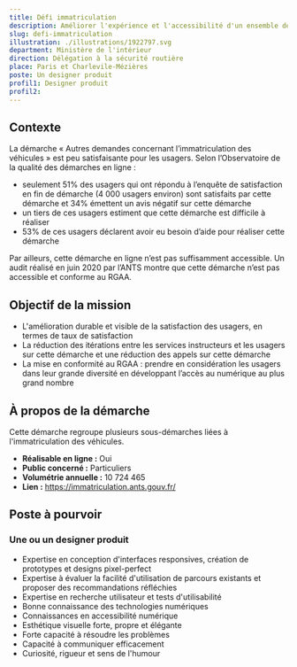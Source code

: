```yaml
---
title: Défi immatriculation
description: Améliorer l'expérience et l'accessibilité d'un ensemble de démarches liées à l'immatriculation des véhicules
slug: defi-immatriculation
illustration: ./illustrations/1922797.svg
department: Ministère de l'intérieur
direction: Délégation à la sécurité routière
place: Paris et Charlevile-Mézières
poste: Un designer produit
profil1: Designer produit
profil2:
---
```


## Contexte
La démarche « Autres demandes concernant l’immatriculation des véhicules » est peu satisfaisante pour les usagers. Selon l’Observatoire de la qualité des démarches en ligne :
-	seulement 51% des usagers qui ont répondu à l’enquête de satisfaction en fin de démarche (4 000 usagers environ) sont satisfaits par cette démarche et 34% émettent un avis négatif sur cette démarche
-	un tiers de ces usagers estiment que cette démarche est difficile à réaliser
-	53% de ces usagers déclarent avoir eu besoin d’aide pour réaliser cette démarche

Par ailleurs, cette démarche en ligne n’est pas suffisamment accessible. Un audit réalisé en juin 2020 par l’ANTS montre que cette démarche n’est pas accessible et conforme au RGAA.

## Objectif de la mission
-	L'amélioration durable et visible de la satisfaction des usagers, en termes de taux de satisfaction
-	La réduction des itérations entre les services instructeurs et les usagers sur cette démarche et une réduction des appels sur cette démarche
-	La mise en conformité au RGAA : prendre en considération les usagers dans leur grande diversité en développant l’accès au numérique au plus grand nombre

## À propos de la démarche
Cette démarche regroupe plusieurs sous-démarches liées à l'immatriculation des véhicules.
- **Réalisable en ligne :** Oui
- **Public concerné :** Particuliers
- **Volumétrie annuelle :** 10 724 465
- **Lien :** https://immatriculation.ants.gouv.fr/

## Poste à pourvoir
### Une ou un designer produit
- Expertise en conception d'interfaces responsives, création de prototypes et designs pixel-perfect
- Expertise à évaluer la facilité d'utilisation de parcours existants et proposer des recommandations réfléchies
- Expertise en recherche utilisateur et tests d'utilisabilité
- Bonne connaissance des technologies numériques
- Connaissances en accessibilité numérique
- Esthétique visuelle forte, propre et élégante
- Forte capacité à résoudre les problèmes
- Capacité à communiquer efficacement
- Curiosité, rigueur et sens de l'humour
